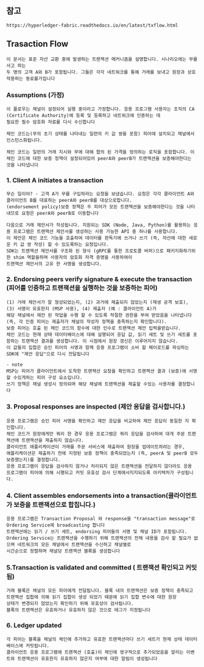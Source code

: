 ## 참고
    https://hyperledger-fabric.readthedocs.io/en/latest/txflow.html
    
## Trasaction Flow

    이 문서는 표준 자산 교환 중에 발생하는 트랜잭션 메커니즘을 설명합니다. 시나리오에는 무를 사고 파는 
    두 명의 고객 A와 B가 포함됩니다. 그들은 각각 네트워크를 통해 거래를 보내고 원장과 상호 작용하는 동료를가집니다
    
### Assumptions (가정)

    이 플로우는 채널이 설정되어 실행 중이라고 가정합니다. 응용 프로그램 사용자는 조직의 CA (Certificate Authority)에 등록 및 등록하고 네트워크에 인증하는 데 
    필요한 필수 암호화 자료를 다시 수신합니다
    
    체인 코드는(무의 초기 상태를 나타내는 일련의 키 값 쌍을 포함) 피어에 설치되고 채널에서 인스턴스화됩니다.
    
    체인 코드는 일련의 거래 지시와 무에 대해 합의 된 가격을 정의하는 로직을 포함합니다. 이 체인 코드에 대한 보증 정책이 설정되어있어 peerA와 peerB가 트랜잭션을 보증해야한다는 것을 나타냅니다
    
    
### 1. Client A initiates a transaction
    
    무슨 일이야? - 고객 A가 무를 구입하라는 요청을 보냈습니다. 요청은 각각 클라이언트 A와 클라이언트 B를 대표하는 peerA와 peerB를 대상으로합니다. 
    (endorsement policy)보증 정책은 두 피어가 모든 트랜잭션을 보증해야한다는 것을 나타내므로 요청은 peerA와 peerB로 이동합니다
    
    다음으로 거래 제안서가 작성됩니다. 지원되는 SDK (Node, Java, Python)를 활용하는 응용 프로그램은 트랜잭션 제안서를 생성하는 사용 가능한 API 중 하나를 사용합니다. 
    이 제안은 체인 코드 기능을 호출하여 데이터를 판독기에 쓰거나 쓰기 (즉, 자산에 대한 새로운 키 값 쌍 작성) 할 수 있도록하는 요청입니다. 
    SDK는 트랜잭션 제안서를 구조화 된 형식 (gRPC를 통한 프로토콜 버퍼)으로 패키지화하기위한 shim 역할을하며 사용자의 암호화 자격 증명을 사용하여이 
    트랜잭션 제안서의 고유 한 서명을 생성합니다.
    
### 2. Endorsing peers verify signature & execute the transaction (피어를 인증하고 트랜잭션을 실행하는 것을 보증하는 피어)

    (1) 거래 제안서가 잘 형성되었는지, (2) 과거에 제출되지 않았는지 (재생 공격 보호), (3) 서명이 유효한지 (MSP 사용), (4) 제출자 (예 : 클라이언트 A)가 
    해당 채널에서 제안 된 작업을 수행 할 수 있도록 적절한 권한을 부여 받았음을 나타냅니다 (즉, 각 인증 피어는 제출자가 채널의 작성자 정책을 충족하는지 확인합니다). 
    보증 피어는 호출 된 체인 코드의 함수에 대한 인수로 트랜잭션 제안 입력을받습니다. 
    체인 코드는 현재 상태 데이터베이스에 대해 실행되어 응답 값, 읽기 세트 및 쓰기 세트를 포함하는 트랜잭션 결과를 생성합니다. 이 시점에서 원장 갱신은 이루어지지 않습니다. 
    이 값들의 집합은 승인 피어의 서명과 함께 응용 프로그램이 소비 할 페이로드를 파싱하는 SDK에 "제안 응답"으로 다시 전달됩니다
    
    - note
    MSP는 피어가 클라이언트에서 도착한 트랜잭션 요청을 확인하고 트랜잭션 결과 (보증)에 서명 할 수있게하는 피어 구성 요소입니다. 
    쓰기 정책은 채널 생성시 정의되며 해당 채널에 트랜잭션을 제출할 수있는 사용자를 결정합니다
    
### 3. Proposal responses are inspected (제안 응답을 검사합니다.)

    응용 프로그램은 승인 피어 서명을 확인하고 제안 응답을 비교하여 제안 응답이 동일한 지 확인합니다. 
    체인 코드가 원장에게만 쿼리 한 경우 응용 프로그램은 쿼리 응답을 검사하여 대개 주문 트랜잭션에 트랜잭션을 제출하지 않습니다. 
    클라이언트 애플리케이션이 거래를 주문 서비스에 제출하여 원장을 업데이트하려는 경우, 
    애플리케이션은 제출하기 전에 지정된 보증 정책이 충족되었는지 (즉, peerA 및 peerB 모두 보증했는지)를 결정합니다. 
    응용 프로그램이 응답을 검사하지 않거나 처리되지 않은 트랜잭션을 전달하지 않더라도 응용 프로그램이 피어에 의해 시행되고 커밋 유효성 검사 단계에서지지되도록 아키텍처가 구성됩니다.
    
### 4. Client assembles endorsements into a transaction(클라이언트가 보증을 트랜잭션으로 합칩니다.)

    응용 프로그램은 Transaction Proposal 와 response을 "transaction message"로 Ordering Service에 broadcasting 합니다 
    트랜잭션에는 읽기 / 쓰기 세트, endorsing 피어들의 서명 및 채널 ID가 포함됩니다. 
    Ordering Service는 트랜잭션을 수행하기 위해 트랜잭션의 전체 내용을 검사 할 필요가 없으며 네트워크의 모든 채널에서 트랜잭션을 수신하고 채널별로 
    시간순으로 정렬하며 채널당 트랜잭션 블록을 생성합니다
    
    
### 5.Transaction is validated and committed ( 트랜잭션 확인되고 커밋됨)

    거래 블록은 채널의 모든 피어에게 전달됩니다. 블록 내의 트랜잭션은 보증 정책이 충족되고 트랜잭션 집합에 의해 읽기 집합이 생성 되었기 때문에 읽기 집합 변수에 대한 원장 
    상태가 변경되지 않았는지 확인하기 위해 유효성이 검사됩니다. 
    블록의 트랜잭션은 유효하거나 유효하지 않은 것으로 태그가 지정됩니다
    
### 6. Ledger updated

    각 피어는 블록을 채널의 체인에 추가하고 유효한 트랜잭션마다 쓰기 세트가 현재 상태 데이터베이스에 커밋됩니다. 
    클라이언트 응용 프로그램에 트랜잭션 (호출)이 체인에 영구적으로 추가되었음을 알리는 이벤트와 트랜잭션이 유효한지 유효하지 않은지 여부에 대한 알림이 생성됩니다
    